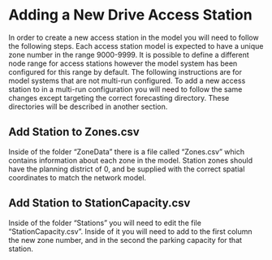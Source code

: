 # Adding a New Drive Access Station

In order to create a new access station in the model you will need to follow the following steps.  Each access station model is expected to have a unique zone number in the range 9000-9999.  It is possible to define a different node range for access stations however the model system has been configured for this range by default.  The following instructions are for model systems that are not multi-run configured.  To add a new access station to in a multi-run configuration you will need to follow the same changes except targeting the correct forecasting directory.  These directories will be described in another section.

## Add Station to Zones.csv

Inside of the folder “ZoneData” there is a file called “Zones.csv” which contains information about each zone in the model.  Station zones should have the planning district of 0, and be supplied with the correct spatial coordinates to match the network model.

## Add Station to StationCapacity.csv

Inside of the folder “Stations” you will need to edit the file “StationCapacity.csv”.  Inside of it you will need to add to the first column the new zone number, and in the second the parking capacity for that station.